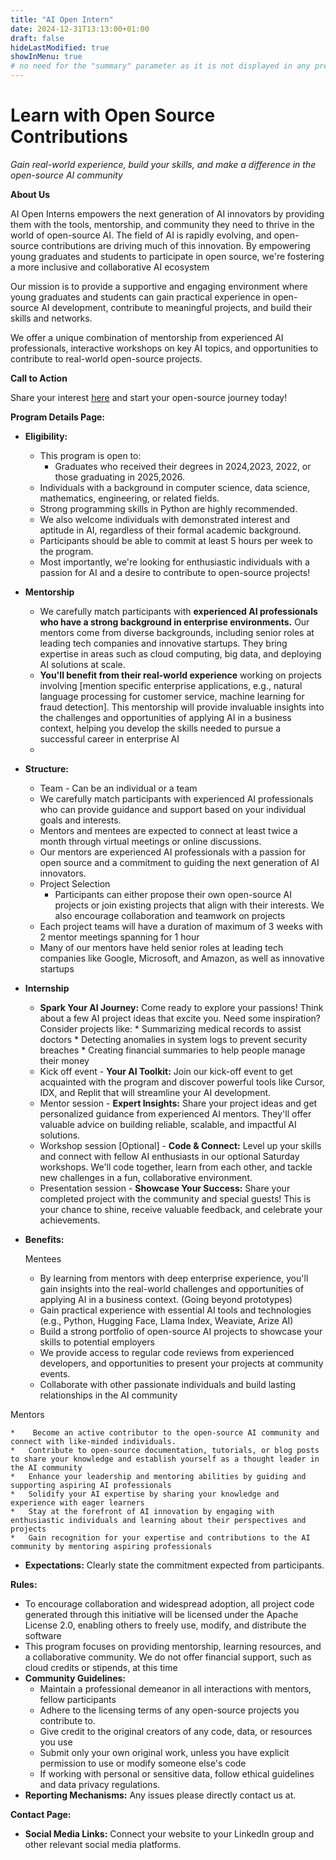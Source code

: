 ```yaml
---
title: "AI Open Intern"
date: 2024-12-31T13:13:00+01:00
draft: false
hideLastModified: true
showInMenu: true
# no need for the "summary" parameter as it is not displayed in any previews
---
```


# Learn with Open Source Contributions

_Gain real-world experience, build your skills, and make a difference in the open-source AI community_

**About Us**

AI Open Interns empowers the next generation of AI innovators by providing them with the tools, mentorship, and community they need to thrive in the world of open-source AI. The field of AI is rapidly evolving, and open-source contributions are driving much of this innovation. By empowering young graduates and students to participate in open source, we're fostering a more inclusive and collaborative AI ecosystem

Our mission is to provide a supportive and engaging environment where young graduates and students can gain practical experience in open-source AI development, contribute to meaningful projects, and build their skills and networks.

We offer a unique combination of mentorship from experienced AI professionals, interactive workshops on key AI topics, and opportunities to contribute to real-world open-source projects.

**Call to Action**

Share your interest [here](https://forms.gle/P3NKs7gtEBGueex27) and start your open-source journey today!

**Program Details Page:**



*   **Eligibility:** 
    *   This program is open to:
        *   Graduates who received their degrees in 2024,2023, 2022, or those graduating in 2025,2026.
    *   Individuals with a background in computer science, data science, mathematics, engineering, or related fields.
    *   Strong programming skills in Python are highly recommended.
    *   We also welcome individuals with demonstrated interest and aptitude in AI, regardless of their formal academic background.
    *   Participants should be able to commit at least 5 hours per week to the program.
    *   Most importantly, we're looking for enthusiastic individuals with a passion for AI and a desire to contribute to open-source projects!
*   **Mentorship**
    *   We carefully match participants with **experienced AI professionals who have a strong background in enterprise environments.** Our mentors come from diverse backgrounds, including senior roles at leading tech companies and innovative startups. They bring expertise in areas such as cloud computing, big data, and deploying AI solutions at scale.
    *   **You'll benefit from their real-world experience** working on projects involving [mention specific enterprise applications, e.g., natural language processing for customer service, machine learning for fraud detection]. This mentorship will provide invaluable insights into the challenges and opportunities of applying AI in a business context, helping you develop the skills needed to pursue a successful career in enterprise AI
    *   
*   **Structure:**  
    *   Team - Can be an individual or a team
    *   We carefully match participants with experienced AI professionals who can provide guidance and support based on your individual goals and interests.
    *   Mentors and mentees are expected to connect at least twice a month through virtual meetings or online discussions.
    *   Our mentors are experienced AI professionals with a passion for open source and a commitment to guiding the next generation of AI innovators.
    *   Project Selection
        *   Participants can either propose their own open-source AI projects or join existing projects that align with their interests. We also encourage collaboration and teamwork on projects
    *   Each project teams will have a duration of maximum of 3 weeks with 2 mentor meetings spanning for 1 hour
    *   Many of our mentors have held senior roles at leading tech companies like Google, Microsoft, and Amazon, as well as innovative startups
*   **Internship**
    *   **Spark Your AI Journey:** Come ready to explore your passions! Think about a few AI project ideas that excite you. Need some inspiration? Consider projects like: \* Summarizing medical records to assist doctors \* Detecting anomalies in system logs to prevent security breaches \* Creating financial summaries to help people manage their money
    *   Kick off event - **Your AI Toolkit:** Join our kick-off event to get acquainted with the program and discover powerful tools like Cursor, IDX, and Replit that will streamline your AI development.
    *   Mentor session - **Expert Insights:** Share your project ideas and get personalized guidance from experienced AI mentors. They'll offer valuable advice on building reliable, scalable, and impactful AI solutions.
    *   Workshop session [Optional] - **Code & Connect:** Level up your skills and connect with fellow AI enthusiasts in our optional Saturday workshops. We'll code together, learn from each other, and tackle new challenges in a fun, collaborative environment.
    *   Presentation session - **Showcase Your Success:** Share your completed project with the community and special guests! This is your chance to shine, receive valuable feedback, and celebrate your achievements.
*   **Benefits:** 

	Mentees



    *   By learning from mentors with deep enterprise experience, you'll gain insights into the real-world challenges and opportunities of applying AI in a business context. (Going beyond prototypes)
    *   Gain practical experience with essential AI tools and technologies (e.g., Python, Hugging Face, Llama Index, Weaviate, Arize AI)
    *   Build a strong portfolio of open-source AI projects to showcase your skills to potential employers
    *   We provide access to regular code reviews from experienced developers, and opportunities to present your projects at community events.
    *   Collaborate with other passionate individuals and build lasting relationships in the AI community

Mentors



    *    Become an active contributor to the open-source AI community and connect with like-minded individuals.
    *   Contribute to open-source documentation, tutorials, or blog posts to share your knowledge and establish yourself as a thought leader in the AI community
    *   Enhance your leadership and mentoring abilities by guiding and supporting aspiring AI professionals
    *   Solidify your AI expertise by sharing your knowledge and experience with eager learners
    *   Stay at the forefront of AI innovation by engaging with enthusiastic individuals and learning about their perspectives and projects
    *   Gain recognition for your expertise and contributions to the AI community by mentoring aspiring professionals
*   **Expectations:** Clearly state the commitment expected from participants.

**Rules:**



*   To encourage collaboration and widespread adoption, all project code generated through this initiative will be licensed under the Apache License 2.0, enabling others to freely use, modify, and distribute the software
*   This program focuses on providing mentorship, learning resources, and a collaborative community. We do not offer financial support, such as cloud credits or stipends, at this time
*   **Community Guidelines:** 
    *   Maintain a professional demeanor in all interactions with mentors, fellow participants 
    *   Adhere to the licensing terms of any open-source projects you contribute to.
    *   Give credit to the original creators of any code, data, or resources you use
    *   Submit only your own original work, unless you have explicit permission to use or modify someone else's code
    *   If working with personal or sensitive data, follow ethical guidelines and data privacy regulations.
*   **Reporting Mechanisms:** Any issues please directly contact us at.

**Contact Page:**



*   **Social Media Links:** Connect your website to your LinkedIn group and other relevant social media platforms.